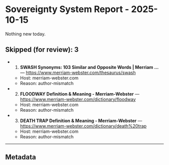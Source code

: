 # Sovereignty System Report - 2025-10-15

Nothing new today.

## Skipped (for review): 3

- 1. **SWASH Synonyms: 103 Similar and Opposite Words | Merriam ...** — https://www.merriam-webster.com/thesaurus/swash
  - Host: merriam-webster.com
  - Reason: author-mismatch
- 2. **FLOODWAY Definition & Meaning - Merriam-Webster** — https://www.merriam-webster.com/dictionary/floodway
  - Host: merriam-webster.com
  - Reason: author-mismatch
- 3. **DEATH TRAP Definition & Meaning - Merriam-Webster** — https://www.merriam-webster.com/dictionary/death%20trap
  - Host: merriam-webster.com
  - Reason: author-mismatch

---

## Metadata
